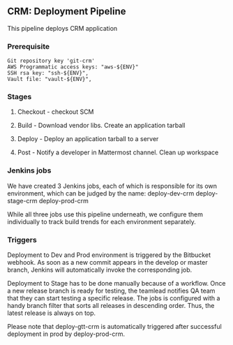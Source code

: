 CRM: Deployment Pipeline
-------------------------------------------

This pipeline deploys CRM application

### Prerequisite ###
    Git repository key 'git-crm'
    AWS Programmatic access keys: "aws-${ENV}"
    SSH rsa key: "ssh-${ENV}",
    Vault file: "vault-${ENV}",

### Stages

1. Checkout - checkout SCM

2. Build - Download vendor libs. Create an application tarball

3. Deploy - Deploy an application tarball to a server

4. Post - Notify a developer in Mattermost channel. Clean up workspace


### Jenkins jobs
We have created 3 Jenkins jobs, each of which is responsible for its own environment, which can be judged by the name:
    deploy-dev-crm
    deploy-stage-crm
    deploy-prod-crm

While all three jobs use this pipeline underneath, we configure them individually to track build trends for each environment separately.


### Triggers
Deployment to Dev and Prod environment is triggered by the Bitbucket webhook. As soon as a new commit appears in the develop or master branch, Jenkins will automatically invoke the corresponding job.

Deployment to Stage has to be done manually because of a workflow. Once a new release branch is ready for testing, the teamlead notifies QA team that they can start testing a specific release. The jobs is configured with a handy branch filter that sorts all releases in descending order. Thus, the latest release is always on top.

Please note that deploy-gtt-crm is automatically triggered after successful deployment in prod by deploy-prod-crm.
